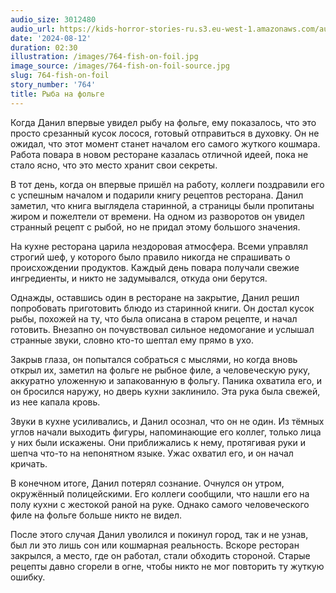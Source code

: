 ```yaml
---
audio_size: 3012480
audio_url: https://kids-horror-stories-ru.s3.eu-west-1.amazonaws.com/audio/764-fish-on-foil.mp3
date: '2024-08-12'
duration: 02:30
illustration: /images/764-fish-on-foil.jpg
image_source: /images/764-fish-on-foil-source.jpg
slug: 764-fish-on-foil
story_number: '764'
title: Рыба на фольге
---
```


Когда Данил впервые увидел рыбу на фольге, ему показалось, что это просто срезанный кусок лосося, готовый отправиться в духовку. Он не ожидал, что этот момент станет началом его самого жуткого кошмара. Работа повара в новом ресторане казалась отличной идеей, пока не стало ясно, что это место хранит свои секреты.

В тот день, когда он впервые пришёл на работу, коллеги поздравили его с успешным началом и подарили книгу рецептов ресторана. Данил заметил, что книга выглядела старинной, а страницы были пропитаны жиром и пожелтели от времени. На одном из разворотов он увидел странный рецепт с рыбой, но не придал этому большого значения.

На кухне ресторана царила нездоровая атмосфера. Всеми управлял строгий шеф, у которого было правило никогда не спрашивать о происхождении продуктов. Каждый день повара получали свежие ингредиенты, и никто не задумывался, откуда они берутся.

Однажды, оставшись один в ресторане на закрытие, Данил решил попробовать приготовить блюдо из старинной книги. Он достал кусок рыбы, похожей на ту, что была описана в старом рецепте, и начал готовить. Внезапно он почувствовал сильное недомогание и услышал странные звуки, словно кто-то шептал ему прямо в ухо.

Закрыв глаза, он попытался собраться с мыслями, но когда вновь открыл их, заметил на фольге не рыбное филе, а человеческую руку, аккуратно уложенную и запакованную в фольгу. Паника охватила его, и он бросился наружу, но дверь кухни заклинило. Эта рука была свежей, из нее капала кровь.

Звуки в кухне усиливались, и Данил осознал, что он не один. Из тёмных углов начали выходить фигуры, напоминающие его коллег, только лица у них были искажены. Они приближались к нему, протягивая руки и шепча что-то на непонятном языке. Ужас охватил его, и он начал кричать.

В конечном итоге, Данил потерял сознание. Очнулся он утром, окружённый полицейскими. Его коллеги сообщили, что нашли его на полу кухни с жестокой раной на руке. Однако самого человеческого филе на фольге больше никто не видел.

После этого случая Данил уволился и покинул город, так и не узнав, был ли это лишь сон или кошмарная реальность. Вскоре ресторан закрылся, а место, где он работал, стали обходить стороной. Старые рецепты давно сгорели в огне, чтобы никто не мог повторить ту жуткую ошибку.